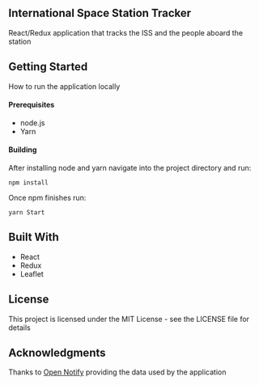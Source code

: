 ## International Space Station Tracker
React/Redux application that tracks the ISS and the people aboard the station

## Getting Started
How to run the application locally

#### Prerequisites
* node.js
* Yarn

#### Building
After installing node and yarn navigate into the project directory and run:

`npm install`

Once npm finishes run:

`yarn Start`

## Built With
* React
* Redux
* Leaflet

## License
This project is licensed under the MIT License - see the LICENSE file for details

## Acknowledgments
Thanks to [Open Notify](http://open-notify.org/) providing the data used by the application
